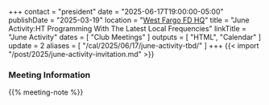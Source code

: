 +++
contact = "president"
date = "2025-06-17T19:00:00-05:00"
publishDate = "2025-03-19"
location = "[West Fargo FD HQ](/places/west-fargo-fire-department-headquarters/)"
title = "June Activity:HT Programming With The Latest Local Frequencies" 
linkTitle = "June Activity"
dates = [ "Club Meetings" ]
outputs = [ "HTML", "Calendar" ]
update = 2
aliases = [ "/cal/2025/06/17/june-activity-tbd/" ]
+++
{{< import "/post/2025/june-activity-invitation.md" >}}

### Meeting Information

{{% meeting-note %}}
